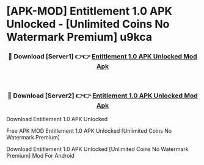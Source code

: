 # [APK-MOD] Entitlement 1.0 APK Unlocked - [Unlimited Coins No Watermark Premium] u9kca



<div align="center">
<h3>🔴 Download [Server1] 👉👉 <a href="https://momento.my/?title=Entitlement_1.0_APK_Unlocked">Entitlement 1.0 APK Unlocked Mod Apk</a></h3><br>

<h3>🔴 Download [Server2] 👉👉 <a href="https://momento.my/?title=Entitlement_1.0_APK_Unlocked">Entitlement 1.0 APK Unlocked Mod Apk</a></h3>
</div>



Download Entitlement 1.0 APK Unlocked 

Free APK MOD Entitlement 1.0 APK Unlocked [Unlimited Coins No Watermark Premium]

Download Entitlement 1.0 APK Unlocked [Unlimited Coins No Watermark Premium] Mod For Android
